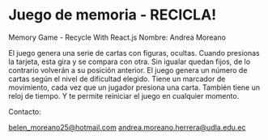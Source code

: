 # Juego de memoria - RECICLA!
Memory Game - Recycle With React.js
Nombre: Andrea Moreano

El juego genera una serie de cartas con figuras, ocultas.
Cuando presionas la tarjeta, esta gira y se compara con otra. Sin igualar quedan fijos, de lo contrario volverán a su posición anterior.
El juego genera un número de cartas según el nivel de dificultad elegido.
Tiene un marcador de movimiento, cada vez que un jugador presiona una carta.
También tiene un reloj de tiempo.
Y te permite reiniciar el juego en cualquier momento.

Contacto:

belen_moreano25@hotmail.com
andrea.moreano.herrera@udla.edu.ec
